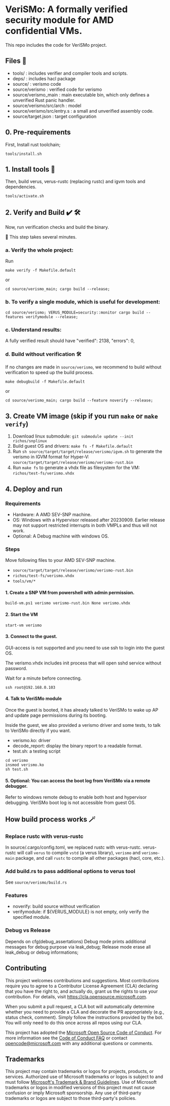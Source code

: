 # VeriSMo: A formally verified security module for AMD confidential VMs.

This repo includes the code for VeriSMo project.

## Files 📁

- tools/ : includes verifier and compiler tools and scripts.
- deps/ : includes hacl package
- source/ : verismo code
- source/verismo : verified code for verismo
- source/verismo_main : main executable bin, which only defines a unverified Rust panic handler.
- source/verismo/src/arch : model
- source/verismo/src/entry.s : a small and unverified assembly code.
- source/target.json : target configuration


## 0. Pre-requirements
First, Install rust toolchain;
```
tools/install.sh
```

## 1. Install tools 🧰
Then, build verus, verus-rustc (replacing rustc) and igvm tools and dependencies.
```
tools/activate.sh
```

## 2. Verify and Build ✔️ 🛠️

Now, run verification checks and build the binary. 

🍵 This step takes several minutes.

### a. Verify the whole project:
Run

```
make verify -f Makefile.default
``` 

or  

```
cd source/verismo_main; cargo build --release;
```

### b. To verify a single module, which is useful for development:
```
cd source/verismo; VERUS_MODULE=security::monitor cargo build --features verifymodule --release;
```

### c. Understand results:

A fully verified result should have "verified": 2138, "errors": 0,


### d. Build without verification 🛠️

If no changes are made in `source/verismo`, we recommend to build without verification to speed up the build process.

```
make debugbuild -f Makefile.default
``` 

or  

```
cd source/verismo_main; cargo build --feature noverify --release;
```

## 3. Create VM image (skip if you run `make` or `make verify`)
1. Download linux submodule: `git submodule update --init richos/snplinux`
2. Build guest OS and drivers: `make fs -f Makefile.default`
1. Run `sh source/target/target/release/verismo/igvm.sh` to generate the verismo in IGVM format for Hyper-V: `source/target/target/release/verismo/verismo-rust.bin`
2. Run `make fs` to generate a vhdx file  as filesystem for the VM: `richos/test-fs/verismo.vhdx`

## 4. Deploy and run

### Requirements

- Hardware: A AMD SEV-SNP machine.
- OS: Windows with a Hypervisor released after 20230909. Earlier release may not support restricted interrupts in both VMPLs and thus will not work.
- Optional: A Debug machine with windows OS.

### Steps

Move following files to your AMD SEV-SNP machine.
- `source/target/target/release/verismo/verismo-rust.bin`
- `richos/test-fs/verismo.vhdx`
- `tools/vm/*`

#### 1. Create a SNP VM from powershell with admin permission.
```
build-vm.ps1 verismo verismo-rust.bin None verismo.vhdx
```

#### 2. Start the VM

```
start-vm verismo
```

#### 3. Connect to the guest.

GUI-access is not supported and you need to use ssh to login into the guest OS.

The verismo.vhdx includes init process that will open sshd service without password.

Wait for a minute before connecting.
```
ssh root@192.168.0.103
```

#### 4. Talk to VeriSMo module

Once the guest is booted, it has already talked to VeriSMo to wake up AP and update page permissions during its booting.

Inside the guest, we also provided a verismo driver and some tests, to talk to VeriSMo directly if you want.

- verismo.ko: driver
- decode_report: display the binary report to a readable format.
- test.sh: a testing script

```
cd verismo
insmod verismo.ko
sh test.sh
```

#### 5. Optional: You can access the boot log from VeriSMo via a remote debugger.

Refer to windows remote debug to enable both host and hypervisor debugging.
VeriSMo boot log is not accessible from guest OS.


## How build process works 🪄

### Replace rustc with verus-rustc

In source/.cargo/config.toml, we replaced rustc with verus-rustc.
verus-rustc will call `verus` to compile `vstd` (a verus library), `verismo` and `verismo-main` package, and call `rustc` to compile all other packages (hacl, core, etc.).

### Add build.rs to pass additional options to verus tool
See `source/verismo/build.rs`

### Features
- noverify: build source without verification
- verifymodule: if ${VERUS_MODULE} is not empty, only verify the specified module.

### Debug vs Release
Depends on cfg(debug_assertations)
Debug mode prints additional messages for debug purpose via leak_debug;
Release mode erase all leak_debug or debug informations;


## Contributing

This project welcomes contributions and suggestions.  Most contributions require you to agree to a
Contributor License Agreement (CLA) declaring that you have the right to, and actually do, grant us
the rights to use your contribution. For details, visit https://cla.opensource.microsoft.com.

When you submit a pull request, a CLA bot will automatically determine whether you need to provide
a CLA and decorate the PR appropriately (e.g., status check, comment). Simply follow the instructions
provided by the bot. You will only need to do this once across all repos using our CLA.

This project has adopted the [Microsoft Open Source Code of Conduct](https://opensource.microsoft.com/codeofconduct/).
For more information see the [Code of Conduct FAQ](https://opensource.microsoft.com/codeofconduct/faq/) or
contact [opencode@microsoft.com](mailto:opencode@microsoft.com) with any additional questions or comments.

## Trademarks

This project may contain trademarks or logos for projects, products, or services. Authorized use of Microsoft 
trademarks or logos is subject to and must follow 
[Microsoft's Trademark & Brand Guidelines](https://www.microsoft.com/en-us/legal/intellectualproperty/trademarks/usage/general).
Use of Microsoft trademarks or logos in modified versions of this project must not cause confusion or imply Microsoft sponsorship.
Any use of third-party trademarks or logos are subject to those third-party's policies.
